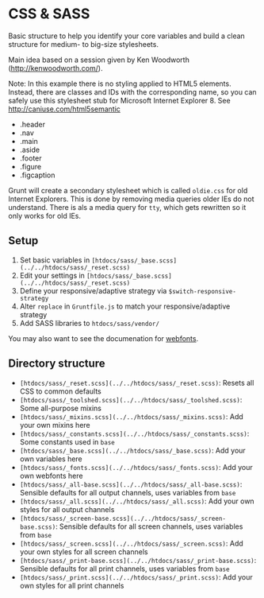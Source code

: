 CSS & SASS
==========

Basic structure to help you identify your core variables and build a clean structure for medium- to big-size stylesheets.

Main idea based on a session given by Ken Woodworth (http://kenwoodworth.com/).

Note: In this example there is no styling applied to HTML5 elements. Instead, there are classes and IDs with the corresponding name, so you can safely use this stylesheet stub for Microsoft Internet Explorer 8. See http://caniuse.com/html5semantic

* .header
* .nav
* .main
* .aside
* .footer
* .figure
* .figcaption

Grunt will create a secondary stylesheet which is called `oldie.css` for old Internet Explorers. This is done by removing media queries older IEs do not understand. There is als a media query for `tty`, which gets rewritten so it only works for old IEs.

Setup
-----

1. Set basic variables in `[htdocs/sass/_base.scss](../../htdocs/sass/_reset.scss)`
2. Edit your settings in `[htdocs/sass/_base.scss](../../htdocs/sass/_reset.scss)`
3. Define your responsive/adaptive strategy via `$switch-responsive-strategy`
4. Alter `replace` in `Gruntfile.js` to match your responsive/adaptive strategy
5. Add SASS libraries to `htdocs/sass/vendor/`

You may also want to see the documenation for [webfonts](webfonts.md).

Directory structure
-------------------

* `[htdocs/sass/_reset.scss](../../htdocs/sass/_reset.scss)`: Resets all CSS to common defaults
* `[htdocs/sass/_toolshed.scss](../../htdocs/sass/_toolshed.scss)`: Some all-purpose mixins
* `[htdocs/sass/_mixins.scss](../../htdocs/sass/_mixins.scss)`: Add your own mixins here
* `[htdocs/sass/_constants.scss](../../htdocs/sass/_constants.scss)`: Some constants used in `base`
* `[htdocs/sass/_base.scss](../../htdocs/sass/_base.scss)`: Add your own variables here
* `[htdocs/sass/_fonts.scss](../../htdocs/sass/_fonts.scss)`: Add your own webfonts here
* `[htdocs/sass/_all-base.scss](../../htdocs/sass/_all-base.scss)`: Sensible defaults for all output channels, uses variables from `base`
* `[htdocs/sass/_all.scss](../../htdocs/sass/_all.scss)`: Add your own styles for all output channels
* `[htdocs/sass/_screen-base.scss](../../htdocs/sass/_screen-base.scss)`: Sensible defaults for all screen channels, uses variables from `base`
* `[htdocs/sass/_screen.scss](../../htdocs/sass/_screen.scss)`: Add your own styles for all screen channels
* `[htdocs/sass/_print-base.scss](../../htdocs/sass/_print-base.scss)`: Sensible defaults for all print channels, uses variables from `base`
* `[htdocs/sass/_print.scss](../../htdocs/sass/_print.scss)`: Add your own styles for all print channels
